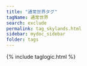 ```yaml
---
title: "通常世界タグ"
tagName: 通常世界
search: exclude
permalink: tag_skylands.html
sidebar: mydoc_sidebar
folder: tags
---
```

{% include taglogic.html %}
